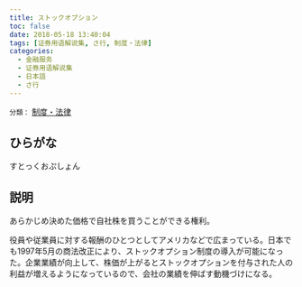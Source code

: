 ```yaml
---
title: ストックオプション
toc: false
date: 2018-05-18 13:40:04
tags: [证券用语解说集, さ行, 制度・法律]
categories:
  - 金融服务
  - 证券用语解说集
  - 日本語
  - さ行
---
```


`分類：` [制度・法律](/tags/制度・法律/)

## ひらがな

すとっくおぷしょん

## 説明

あらかじめ決めた価格で自社株を買うことができる権利。

役員や従業員に対する報酬のひとつとしてアメリカなどで広まっている。日本でも1997年5月の商法改正により、ストックオプション制度の導入が可能になった。企業業績が向上して、株価が上がるとストックオプションを付与された人の利益が増えるようになっているので、会社の業績を伸ばす動機づけになる。
